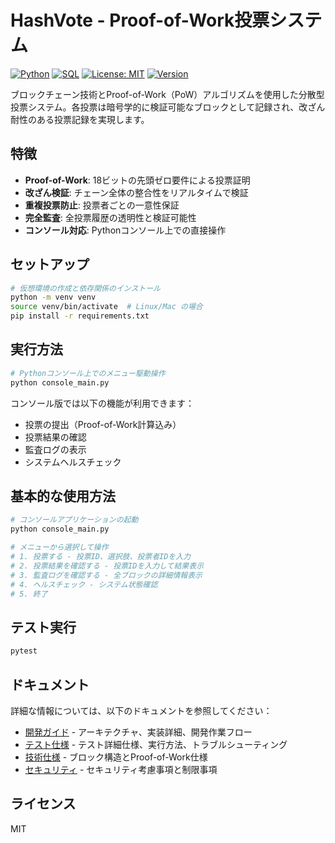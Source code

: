 # HashVote - Proof-of-Work投票システム

[![Python](https://img.shields.io/badge/Python-3.12+-3776AB?logo=python)](https://www.python.org/)
[![SQL](https://img.shields.io/badge/SQL-Database-4479A1?logo=sqlite)](https://www.sqlite.org/)
[![License: MIT](https://img.shields.io/badge/License-MIT-yellow.svg)](https://opensource.org/licenses/MIT)
[![Version](https://img.shields.io/badge/version-1.3.2-green.svg)](https://github.com/yue4521/hash-vote/releases)

ブロックチェーン技術とProof-of-Work（PoW）アルゴリズムを使用した分散型投票システム。各投票は暗号学的に検証可能なブロックとして記録され、改ざん耐性のある投票記録を実現します。

## 特徴

- **Proof-of-Work**: 18ビットの先頭ゼロ要件による投票証明
- **改ざん検証**: チェーン全体の整合性をリアルタイムで検証  
- **重複投票防止**: 投票者ごとの一意性保証
- **完全監査**: 全投票履歴の透明性と検証可能性
- **コンソール対応**: Pythonコンソール上での直接操作

## セットアップ

```bash
# 仮想環境の作成と依存関係のインストール
python -m venv venv
source venv/bin/activate  # Linux/Mac の場合
pip install -r requirements.txt
```

## 実行方法

```bash
# Pythonコンソール上でのメニュー駆動操作
python console_main.py
```

コンソール版では以下の機能が利用できます：
- 投票の提出（Proof-of-Work計算込み）
- 投票結果の確認
- 監査ログの表示
- システムヘルスチェック

## 基本的な使用方法

```bash
# コンソールアプリケーションの起動
python console_main.py

# メニューから選択して操作
# 1. 投票する - 投票ID、選択肢、投票者IDを入力
# 2. 投票結果を確認する - 投票IDを入力して結果表示
# 3. 監査ログを確認する - 全ブロックの詳細情報表示
# 4. ヘルスチェック - システム状態確認
# 5. 終了
```

## テスト実行

```bash
pytest
```

## ドキュメント

詳細な情報については、以下のドキュメントを参照してください：

- [開発ガイド](docs/development.md) - アーキテクチャ、実装詳細、開発作業フロー
- [テスト仕様](docs/testing.md) - テスト詳細仕様、実行方法、トラブルシューティング
- [技術仕様](docs/technical-specs.md) - ブロック構造とProof-of-Work仕様
- [セキュリティ](docs/security.md) - セキュリティ考慮事項と制限事項

## ライセンス

MIT